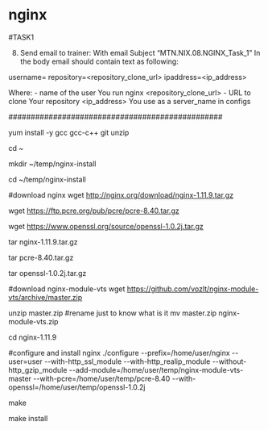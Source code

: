 # nginx

#TASK1

8. Send email to trainer: 
With email Subject “MTN.NIX.08.NGINX_Task_1”
In the body email should contain text as following:

username=<username>
repository=<repository_clone_url>
ipaddress=<ip_address>

Where:
 <username> - name of the user You run nginx
 <repository_clone_url> - URL to clone Your repository
 <ip_address> You use as a server_name in configs

################################################


yum install -y gcc gcc-c++ git unzip

cd ~

mkdir ~/temp/nginx-install

cd ~/temp/nginx-install

#download nginx
wget http://nginx.org/download/nginx-1.11.9.tar.gz

wget https://ftp.pcre.org/pub/pcre/pcre-8.40.tar.gz

wget https://www.openssl.org/source/openssl-1.0.2j.tar.gz

tar nginx-1.11.9.tar.gz

tar pcre-8.40.tar.gz

tar openssl-1.0.2j.tar.gz

#download nginx-module-vts
wget https://github.com/vozlt/nginx-module-vts/archive/master.zip

unzip master.zip
#rename just to know what is it
mv master.zip nginx-module-vts.zip

cd nginx-1.11.9

#configure and install nginx
./configure --prefix=/home/user/nginx --user=user --with-http_ssl_module --with-http_realip_module --without-http_gzip_module --add-module=/home/user/temp/nginx-module-vts-master --with-pcre=/home/user/temp/pcre-8.40 --with-openssl=/home/user/temp/openssl-1.0.2j

make

make install

